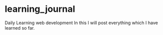 # learning_journal
Daily Learning web development
In this I will post everything which I have learned so far.